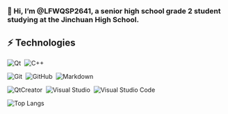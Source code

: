 ### 👋 Hi, I’m @LFWQSP2641, a senior high school grade 2 student studying at the Jinchuan High School.
## ⚡ Technologies
![Qt](https://img.shields.io/badge/Qt-24292e?style=flat-square&logo=Qt&labelColor=24292e&color=474d56)&nbsp;
![C++](https://img.shields.io/badge/language-c%2B%2B-%23F34B7D)&nbsp;

![Git](https://img.shields.io/badge/Git-24292e?style=flat-square&logo=git)&nbsp;
![GitHub](https://img.shields.io/badge/GitHub-24292e?style=flat-square&logo=github)&nbsp;
![Markdown](https://img.shields.io/badge/Markdown-24292e?style=flat-square&logo=markdown)&nbsp;

![QtCreator](https://img.shields.io/badge/QtCreator-24292e?style=flat-square&logo=Qt)&nbsp;
![Visual Studio](https://img.shields.io/badge/Visual%20Studio-24292e?style=flat-square&logo=visualstudio)&nbsp;
![Visual Studio Code](https://img.shields.io/badge/Visual%20Studio%20Code-24292e?style=flat-square&logo=visualstudiocode)&nbsp;

![Top Langs](https://github-readme-stats.vercel.app/api/top-langs/?username=LFWQSP2641)
